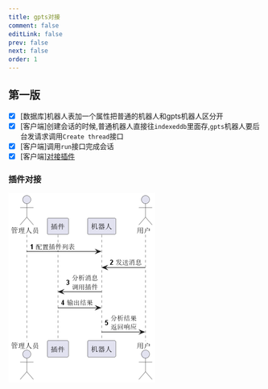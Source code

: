 ```yaml
---
title: gpts对接
comment: false
editLink: false
prev: false
next: false
order: 1
---
```



## 第一版

- [x] [数据库]机器人表加一个属性把普通的机器人和gpts机器人区分开
- [x] [客户端]创建会话的时候,普通机器人直接往`indexeddb`里面存,`gpts`机器人要后台发请求调用`Create thread`接口
- [x] [客户端]调用`run`接口完成会话
- [x] [客户端][对接插件](#插件对接)

### 插件对接

![](../assets/插件调用流程.png)
